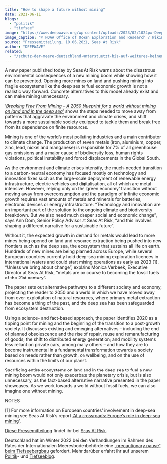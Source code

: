 ```yaml
---
title: "How to shape a future without mining"
date: 2021-06-11
blogs: 
  - "politik"
  - "tiefsee"
image: "https://www.deepwave.org/wp-content/uploads/2023/02/1024px-Deep_sea_corals_Wagner_Seamount.jpg"
image_caption: "© NOAA Office of Ocean Exploration and Research / Wikimedia Commons (PD)"
source: "Pressemitteilung, 10.06.2021, Seas At Risk"
author: "DEEPWAVE"
related: 
  - "/schutz-der-meere-deutschland-unterstuetzt-bis-auf-weiteres-keinen-tiefseebergbau/"
---
```


A new paper published today by Seas At Risk warns about the disastrous environmental consequences of a new mining boom while showing how it can be prevented. Opening more mines on land and pushing mining into fragile ecosystems like the deep sea to fuel economic growth is not a realistic way forward. Concrete alternatives to this model already exist and can make mining unnecessary.

[‘_Breaking Free From Mining – A 2050 blueprint for a world without mining on land and in the deep sea’_](https://seas-at-risk.org/?p=3756&preview=true) shows the steps needed to move away from patterns that aggravate the environment and climate crises, and shift towards a more sustainable society equipped to tackle them and break free from its dependence on finite resources.

Mining is one of the world’s most polluting industries and a main contributor to climate change. The production of seven metals (iron, aluminium, copper, zinc, lead, nickel and manganese) is responsible for 7% of all greenhouse gas emissions and a major cause of biodiversity loss, human rights violations, political instability and forced displacements in the Global South.

As the environment and climate crises intensify, the much-needed transition to a carbon-neutral economy has focused mostly on technology and innovation fixes such as the large-scale deployment of renewable energy infrastructure, electric vehicles and digitalisation, all of which are metal-intensive. However, relying only on the ‘green economy’ transition without moving away from overconsumption and the paradigm of infinite economic growth requires vast amounts of metals and minerals for batteries, electronic devices or energy infrastructure. “Technology and innovation are an important part of the solution to the ongoing climate and biodiversity breakdown. But we also need much deeper social and economic change”, says Ann Dom, Senior Policy Advisor at Seas At Risk, “and this involves shaping a different narrative for a sustainable future”.

Without it, the expected growth in demand for metals would lead to more mines being opened on land and resource extraction being pushed into new frontiers such as the deep sea, the ecosystem that sustains all life on earth. Hundreds of new mines are being planned across Europe, while several European countries currently hold deep-sea mining exploration licences in international waters and could start mining operations as early as 2023 \[1\]. “Unless we bring about change”, explains Monica Verbeek, Executive Director at Seas At Risk, “metals are on course to becoming the fossil fuels of the 21st century”.

The paper sets out alternative pathways to a different society and economy, projecting the reader to 2050 and a world in which we have moved away from over-exploitation of natural resources, where primary metal extraction has become a thing of the past, and the deep sea has been safeguarded from ecosystem destruction.

Using a science- and fact-based approach, the paper identifies 2020 as a tipping point for mining and the beginning of the transition to a post-growth society. It discusses existing and emerging alternatives – including the end of planned obsolescence and the rise of repair, reuse and remanufacturing of goods; the shift to distributed energy generation; and mobility systems less reliant on private cars, among many others – and how they are to become instrumental in a fundamental transformation towards a society based on needs rather than growth, on wellbeing, and on the use of resources within the limits of our planet.

Sacrificing entire ecosystems on land and in the deep sea to fuel a new mining boom would not only exacerbate the planetary crisis, but is also unnecessary, as the fact-based alternative narrative presented in the paper showcases. As we work towards a world without fossil fuels, we can also imagine one without mining.

NOTES

\[1\] For more information on European countries’ involvement in deep-sea mining see Seas At Risk’s report [‘At a crossroads: Europe’s role in deep-sea mining’](https://seas-at-risk.org/publications/at-a-crossroads-europes-role-in-deep-sea-mining/).

[Diese Pressemitteilung](https://seas-at-risk.org/press-releases/how-to-shape-a-future-without-mining/) findet ihr bei [Seas At Risk](https://seas-at-risk.org/).

Deutschland hat im Winter 2022 bei den Verhandlungen im Rahmen des Rates der Internationalen Meeresbodenbehörde eine [„precautionary pause“ beim Tiefseebergbau](https://www.deepwave.org/schutz-der-meere-deutschland-unterstuetzt-bis-auf-weiteres-keinen-tiefseebergbau/) gefordert. Mehr darüber erfahrt ihr auf unserem [Politik](https://www.deepwave.org/blogs/politik/)\- und [Tiefseeblog](https://www.deepwave.org/blogs/tiefsee/).

